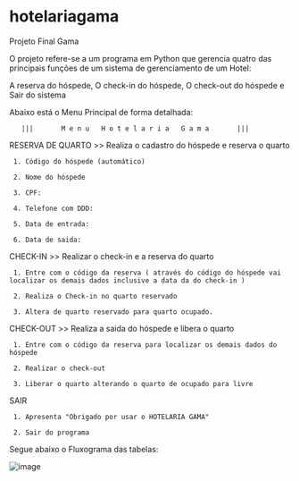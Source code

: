 # hotelariagama
Projeto Final Gama

O projeto refere-se a um programa em Python que gerencia quatro das principais funções de um sistema de gerenciamento de um Hotel: 

A reserva do hóspede,
O check-in do hóspede,
O check-out do hóspede e
Sair do sistema

Abaixo está o Menu Principal de forma detalhada:

       |||       M e n u   H o t e l a r i a   G a m a       |||

RESERVA DE QUARTO >>
     Realiza o cadastro do hóspede e reserva o quarto 
     
     1. Código do hóspede (automático) 
     
     2. Nome do hóspede 
     
     3. CPF: 
     
     4. Telefone com DDD:
     
     5. Data de entrada:
     
     6. Data de saida:

CHECK-IN >> Realizar o check-in e a reserva do quarto
  
     1. Entre com o código da reserva ( através do código do hóspede vai localizar os demais dados inclusive a data da do check-in )
     
     2. Realiza o Check-in no quarto reservado  
     
     3. Altera de quarto reservado para quarto ocupado.
     
  CHECK-OUT >> Realiza a saida do hóspede e libera o quarto

     1. Entre com o código da reserva para localizar os demais dados do hóspede
     
     2. Realizar o check-out 
     
     3. Liberar o quarto alterando o quarto de ocupado para livre

  SAIR 

     1. Apresenta "Obrigado por usar o HOTELARIA GAMA" 

     2. Sair do programa

Segue abaixo o Fluxograma das tabelas:

![image](https://user-images.githubusercontent.com/92685388/138569209-a11e6c74-3032-4c91-a977-23bc3a6efef4.png)

